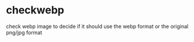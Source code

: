 # checkwebp
check webp image to decide if it should use the webp format or the original png/jpg format
